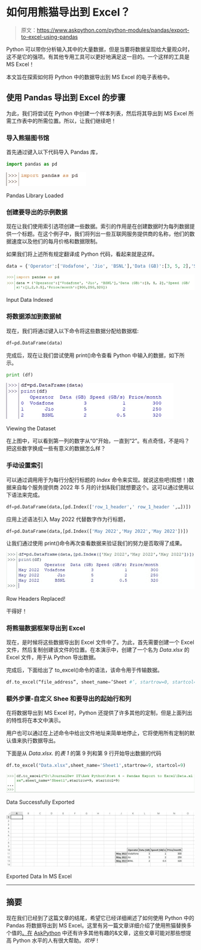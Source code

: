 # 如何用熊猫导出到 Excel？

> 原文：<https://www.askpython.com/python-modules/pandas/export-to-excel-using-pandas>

Python 可以带你分析输入其中的大量数据，但是当要将数据呈现给大量观众时，这不是它的强项。有其他专用工具可以更好地满足这一目的。一个这样的工具是 MS Excel！

本文旨在探索如何将 Python 中的数据导出到 MS Excel 的电子表格中。

## 使用 Pandas 导出到 Excel 的步骤

为此，我们将尝试在 Python 中创建一个样本列表，然后将其导出到 MS Excel 所需工作表中的所需位置。所以，让我们继续吧！

### 导入熊猫图书馆

首先通过键入以下代码导入 Pandas 库，

```py
import pandas as pd

```

![Pandas Library Loaded](img/49e0de9c3be4198219505e11b197028c.png)

Pandas Library Loaded

### 创建要导出的示例数据

现在让我们使用索引选项创建一些数据。索引的作用是在创建数据时为每列数据提供一个标题。在这个例子中，我们将列出一些互联网服务提供商的名称，他们的数据速度以及他们的每月价格和数据限制。

如果我们将上述所有规定翻译成 Python 代码，看起来就是这样。

```py
data = {'Operator':['Vodafone', 'Jio', 'BSNL'],'Data (GB)':[3, 5, 2],'Speed (GB/s)':[1,2,0.5],'Price/month':[300,250,320]}

```

![Input Data Indexed](img/4d1928d7355a388d29a1f41e92fcb049.png)

Input Data Indexed

### 将数据添加到数据帧

现在，我们将通过键入以下命令将这些数据分配给数据框:

```py
df=pd.DataFrame(data)

```

完成后，现在让我们尝试使用 print()命令查看 Python 中输入的数据，如下所示。

```py
print (df)

```

![Viewing The Dataset 1](img/d501e8c73cede189ada00d29c3496b89.png)

Viewing the Dataset

在上图中，可以看到第一列的数字从“0”开始，一直到“2”。有点奇怪，不是吗？把这些数字换成一些有意义的数据怎么样？

### 手动设置索引

可以通过调用用于为每行分配行标题的 *Index* 命令来实现。就说这些吧(假想！)数据来自每个服务提供商 2022 年 5 月的计划&我们就想要这个。这可以通过使用以下语法来完成。

```py
df=pd.DataFrame(data,[pd.Index(['row_1_header',' row_1_header ',…])])

```

应用上述语法引入 May 2022 代替数字作为行标题，

```py
df=pd.DataFrame(data,[pd.Index(['May 2022','May 2022','May 2022'])])

```

让我们通过使用 print()命令再次查看数据来验证我们的努力是否取得了成果。

![Row Headers Replaced](img/ae69cdb013b4cbe0eafc278f0a34dd5d.png)

Row Headers Replaced!

干得好！

### 将熊猫数据框架导出到 Excel

现在，是时候将这些数据导出到 Excel 文件中了。为此，首先需要创建一个 Excel 文件，然后复制创建该文件的位置。在本演示中，创建了一个名为 *Data.xlsx* 的 Excel 文件，用于从 Python 导出数据。

完成后，下面给出了 to_excel()命令的语法，该命令用于传输数据。

```py
df.to_excel(“file_address”, sheet_name=’Sheet #’, startrow=0, startcol=0)

```

### 额外步骤-自定义 Shee 和要导出的起始行和列

在将数据导出到 MS Excel 时，Python 还提供了许多其他的定制，但是上面列出的特性将在本文中演示。

用户也可以通过在上述命令中给出文件地址来简单地停止，它将使用所有定制的默认值来执行数据导出。

下面是从 *Data.xlsx.* 的*表 1* 的第 9 列和第 9 行开始导出数据的代码

```py
df.to_excel("Data.xlsx",sheet_name='Sheet1',startrow=9, startcol=9)

```

![Data Successfully Exported](img/127e496f4e3585f36d38b7809228d55a.png)

Data Successfully Exported

![Exported Data In MS Excel](img/bcca19502bb3ad3209e3c07bf9a2a95c.png)

Exported Data In MS Excel

* * *

## 摘要

现在我们已经到了这篇文章的结尾，希望它已经详细阐述了如何使用 Python 中的 Pandas 将数据导出到 MS Excel。这里有另一篇文章详细介绍了使用熊猫替换多个值的[。在](https://www.askpython.com/python-modules/pandas/replace-multiple-values-pandas) [AskPython](https://www.askpython.com/) 中还有许多其他有趣的&文章，这些文章可能对那些想提高 Python 水平的人有很大帮助。*欢呼*！